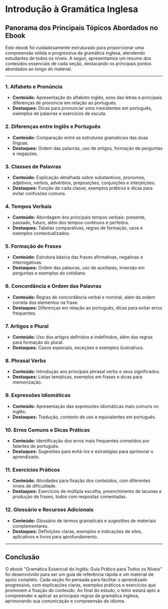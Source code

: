 
# Introdução à Gramática Inglesa

## Panorama dos Principais Tópicos Abordados no Ebook

Este ebook foi cuidadosamente estruturado para proporcionar uma compreensão sólida e progressiva da gramática inglesa, atendendo estudantes de todos os níveis. A seguir, apresentamos um resumo dos conteúdos essenciais de cada seção, destacando os principais pontos abordados ao longo do material.

---

### 1. **Alfabeto e Pronúncia**
- **Conteúdo:** Apresentação do alfabeto inglês, sons das letras e principais diferenças de pronúncia em relação ao português.
- **Destaques:** Dicas para pronunciar sons inexistentes em português, exemplos de palavras e exercícios de escuta.

### 2. **Diferenças entre Inglês e Português**
- **Conteúdo:** Comparação entre as estruturas gramaticais das duas línguas.
- **Destaques:** Ordem das palavras, uso de artigos, formação de perguntas e negações.

### 3. **Classes de Palavras**
- **Conteúdo:** Explicação detalhada sobre substantivos, pronomes, adjetivos, verbos, advérbios, preposições, conjunções e interjeições.
- **Destaques:** Função de cada classe, exemplos práticos e dicas para evitar confusões comuns.

### 4. **Tempos Verbais**
- **Conteúdo:** Abordagem dos principais tempos verbais: presente, passado, futuro, além dos tempos contínuos e perfeitos.
- **Destaques:** Tabelas comparativas, regras de formação, usos e exemplos contextualizados.

### 5. **Formação de Frases**
- **Conteúdo:** Estrutura básica das frases afirmativas, negativas e interrogativas.
- **Destaques:** Ordem das palavras, uso de auxiliares, inversão em perguntas e exemplos do cotidiano.

### 6. **Concordância e Ordem das Palavras**
- **Conteúdo:** Regras de concordância verbal e nominal, além da ordem correta dos elementos na frase.
- **Destaques:** Diferenças em relação ao português, dicas para evitar erros frequentes.

### 7. **Artigos e Plural**
- **Conteúdo:** Uso dos artigos definidos e indefinidos, além das regras para formação do plural.
- **Destaques:** Casos especiais, exceções e exemplos ilustrativos.

### 8. **Phrasal Verbs**
- **Conteúdo:** Introdução aos principais phrasal verbs e seus significados.
- **Destaques:** Listas temáticas, exemplos em frases e dicas para memorização.

### 9. **Expressões Idiomáticas**
- **Conteúdo:** Apresentação das expressões idiomáticas mais comuns no inglês.
- **Destaques:** Tradução, contexto de uso e equivalentes em português.

### 10. **Erros Comuns e Dicas Práticas**
- **Conteúdo:** Identificação dos erros mais frequentes cometidos por falantes de português.
- **Destaques:** Sugestões para evitá-los e estratégias para aprimorar o aprendizado.

### 11. **Exercícios Práticos**
- **Conteúdo:** Atividades para fixação dos conteúdos, com diferentes níveis de dificuldade.
- **Destaques:** Exercícios de múltipla escolha, preenchimento de lacunas e produção de frases, todos com respostas comentadas.

### 12. **Glossário e Recursos Adicionais**
- **Conteúdo:** Glossário de termos gramaticais e sugestões de materiais complementares.
- **Destaques:** Definições claras, exemplos e indicações de sites, aplicativos e livros para aprofundamento.

---

## Conclusão

O ebook "Gramática Essencial do Inglês: Guia Prático para Todos os Níveis" foi desenvolvido para ser um guia de referência rápida e um material de apoio completo. Cada seção foi pensada para facilitar o aprendizado progressivo, com explicações claras, exemplos práticos e exercícios que promovem a fixação do conteúdo. Ao final do estudo, o leitor estará apto a compreender e aplicar as principais regras da gramática inglesa, aprimorando sua comunicação e compreensão do idioma.
```
